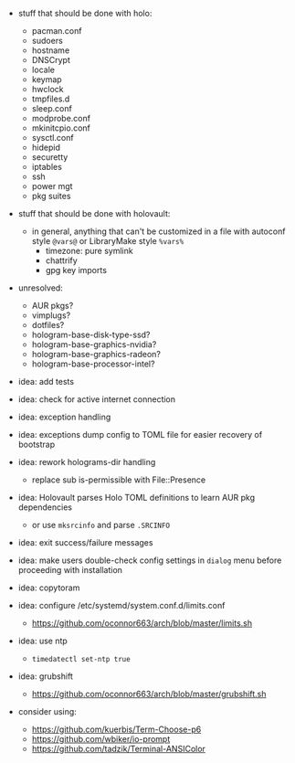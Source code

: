 - stuff that should be done with holo:
  - pacman.conf
  - sudoers
  - hostname
  - DNSCrypt
  - locale
  - keymap
  - hwclock
  - tmpfiles.d
  - sleep.conf
  - modprobe.conf
  - mkinitcpio.conf
  - sysctl.conf
  - hidepid
  - securetty
  - iptables
  - ssh
  - power mgt
  - pkg suites
- stuff that should be done with holovault:
  - in general, anything that can't be customized in a file with autoconf
    style `@vars@` or LibraryMake style `%vars%`
    - timezone: pure symlink
    - chattrify
    - gpg key imports
- unresolved:
  - AUR pkgs?
  - vimplugs?
  - dotfiles?
  - hologram-base-disk-type-ssd?
  - hologram-base-graphics-nvidia?
  - hologram-base-graphics-radeon?
  - hologram-base-processor-intel?

- idea: add tests
- idea: check for active internet connection
- idea: exception handling
- idea: exceptions dump config to TOML file for easier recovery of bootstrap
- idea: rework holograms-dir handling
  - replace sub is-permissible with File::Presence
- idea: Holovault parses Holo TOML definitions to learn AUR pkg
  dependencies
  - or use `mksrcinfo` and parse `.SRCINFO`
- idea: exit success/failure messages
- idea: make users double-check config settings in `dialog` menu before
  proceeding with installation
- idea: copytoram
- idea: configure /etc/systemd/system.conf.d/limits.conf
  - https://github.com/oconnor663/arch/blob/master/limits.sh
- idea: use ntp
  - `timedatectl set-ntp true`
- idea: grubshift
  - https://github.com/oconnor663/arch/blob/master/grubshift.sh

- consider using:
  - https://github.com/kuerbis/Term-Choose-p6
  - https://github.com/wbiker/io-prompt
  - https://github.com/tadzik/Terminal-ANSIColor
